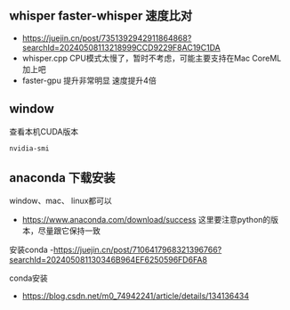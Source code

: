 ## whisper faster-whisper 速度比对
- https://juejin.cn/post/7351392942911864868?searchId=20240508113218999CCD9229F8AC19C1DA
- whisper.cpp  CPU模式太慢了，暂时不考虑，可能主要支持在Mac CoreML 加上吧
- faster-gpu 提升非常明显 速度提升4倍

## window
查看本机CUDA版本
```
nvidia-smi
```

## anaconda 下载安装

window、mac、 linux都可以
- https://www.anaconda.com/download/success
这里要注意python的版本，尽量跟它保持一致


安装conda
-https://juejin.cn/post/7106417968321396766?searchId=202405081130346B964EF6250596FD6FA8

conda安装 
- https://blog.csdn.net/m0_74942241/article/details/134136434

